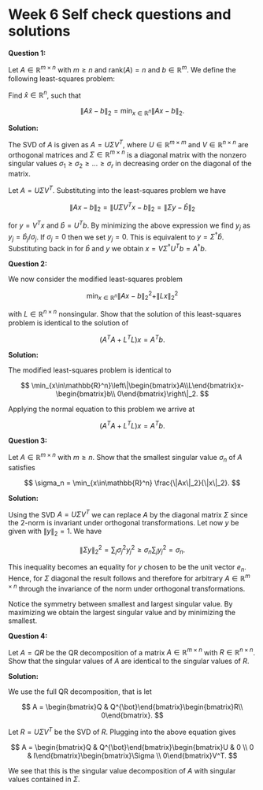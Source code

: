 # Week 6 Self check questions and solutions

**Question 1:**

Let $A\in\mathbb{R}^{m\times n}$ with $m\geq n$ and $\text{rank}(A)=n$ and $b\in\mathbb{R}^m$. We define the following least-squares problem: 

Find $\hat{x}\in\mathbb{R}^n$, such that

$$
\|A\hat{x}-b\|_2 = \min_{x\in\mathbb{R}^n}\|Ax-b\|_2.
$$

**Solution:**

The SVD of $A$ is given as $A=U\Sigma V^T$, where $U\in\mathbb{R}^{m\times m}$ and $V\in\mathbb{R}^{n\times n}$ are orthogonal
matrices and $\Sigma \in\mathbb{R}^{m\times n}$ is a diagonal matrix with the nonzero singular values $\sigma_1\geq\sigma_2\geq\dots\geq\sigma_r$ in decreasing order on the diagonal of the matrix.

Let $A = U\Sigma V^T$. Substituting into the least-squares problem we have

$$
\|Ax-b\|_2 = \|U\Sigma V^Tx - b\|_2 = \|\Sigma y - \hat{b}\|_2
$$
        
for $y=V^Tx$ and $\hat{b} = U^Tb$. By minimizing the above expression we find $y_j$ as $y_j = \hat{b}_j/\sigma_j$. If $\sigma_j=0$ then we set $y_j=0$. This is equivalent to $y = \Sigma^{\dagger}\hat{b}$.
Substituting back in for $\hat{b}$ and $y$ we obtain $x = V\Sigma^{\dagger}U^Tb = A^{\dagger}b$.

**Question 2:**
    
We now consider the modified least-squares problem

$$
\min_{x\in\mathbb{R}^n} \|Ax-b\|_2^2+\|L x\|_2^2
$$

with $L\in\mathbb{R}^{n\times n}$ nonsingular.
Show that the solution of this least-squares problem is identical to the solution of

$$
(A^TA+L^TL)x = A^Tb.
$$

**Solution:**

The modified least-squares problem is identical to

$$
\min_{x\in\mathbb{R}^n}\left\|\begin{bmatrix}A\\L\end{bmatrix}x-\begin{bmatrix}b\\ 0\end{bmatrix}\right\|_2.
$$

Applying the normal equation to this problem we arrive at

$$
(A^TA+L^TL)x = A^Tb.
$$    

**Question 3:**

Let $A\in\mathbb{R}^{m\times n}$ with $m\geq n$. Show that the smallest singular value $\sigma_n$ of $A$ satisfies

$$
\sigma_n = \min_{x\in\mathbb{R}^n} \frac{\|Ax\|_2}{\|x\|_2}.
$$

**Solution:**
    
Using the SVD $A = U\Sigma V^T$ we can replace $A$ by the diagonal matrix $\Sigma$ since the 2-norm is invariant under orthogonal transformations. Let now $y$ be given with $\|y\|_2=1$. We have

$$
\|\Sigma y\|_2^2 = \sum_{j}\sigma_j^2y_j^2 \geq \sigma_n\sum_jy_j^2 = \sigma_n.
$$

This inequality becomes an equality for $y$ chosen to be the unit vector $e_n$. Hence, for $\Sigma$ diagonal the result follows and therefore for arbitrary $A\in\mathbb{R}^{m\times n}$ through the invariance of the norm under orthogonal transformations.

Notice the symmetry between smallest and largest singular value. By maximizing we obtain the largest singular value and by minimizing the smallest.

**Question 4:**

Let $A = QR$ be the QR decomposition of a matrix $A\in\mathbb{R}^{m\times n}$ with
$R\in\mathbb{R}^{n\times n}$. Show that the singular values of $A$ are identical to the singular values
of $R$.

**Solution:**

We use the full QR decomposition, that is let 

$$
A = \begin{bmatrix}Q & Q^{\bot}\end{bmatrix}\begin{bmatrix}R\\ 0\end{bmatrix}.
$$

Let $R = U\Sigma V^T$ be the SVD of $R$. Plugging into the above equation gives

$$
A = \begin{bmatrix}Q & Q^{\bot}\end{bmatrix}\begin{bmatrix}U & 0 \\ 0 & I\end{bmatrix}\begin{bmatrix}\Sigma \\ 0\end{bmatrix}V^T.
$$

We see that this is the singular value decomposition of $A$ with singular values contained in $\Sigma$.



